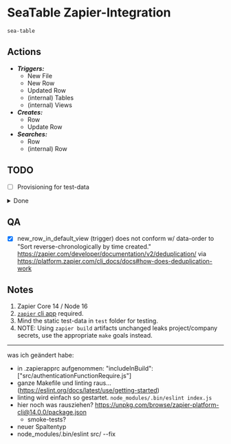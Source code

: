 # SeaTable Zapier-Integration

`sea-table`


## Actions

* ***Triggers:***
    * New File
    * New Row
    * Updated Row
    * (internal) Tables
    * (internal) Views
* ***Creates:***
    * Row
    * Update Row
* ***Searches:***
    * Row
    * (internal) Row

## TODO

* [ ] Provisioning for test-data

<details>
  <summary>Done</summary>

## Done

* [DEV-1: Version 2.0.0 Release Done-Log](doc/dev-1-v2.0.0-release.md)

</details>

## QA

* [x] new_row_in_default_view (trigger) does not conform w/ data-order to "Sort reverse-chronologically by time
  created." <https://zapier.com/developer/documentation/v2/deduplication/>
  via <https://platform.zapier.com/cli_docs/docs#how-does-deduplication-work>

## Notes

1. Zapier Core 14 / Node 16
2. [`zapier` cli app][ZAPIER-CLI] required.
3. Mind the static test-data in `test` folder for testing.
4. NOTE: Using `zapier build` artifacts unchanged leaks project/company
   secrets, use the appropriate `make` goals instead.

[ZAPIER-CLI]: https://platform.zapier.com/cli_tutorials/getting-started#installing-the-cli

---------

was ich geändert habe:
- in .zapierapprc aufgenommen: "includeInBuild": ["src/authenticationFunctionRequire.js"]
- ganze Makefile und linting raus... (https://eslint.org/docs/latest/use/getting-started) 
- linting wird einfach so gestartet. `node_modules/.bin/eslint index.js`
- hier noch was rausziehen? https://unpkg.com/browse/zapier-platform-cli@14.0.0/package.json 
  - smoke-tests?
- neuer Spaltentyp
- node_modules/.bin/eslint src/ --fix
